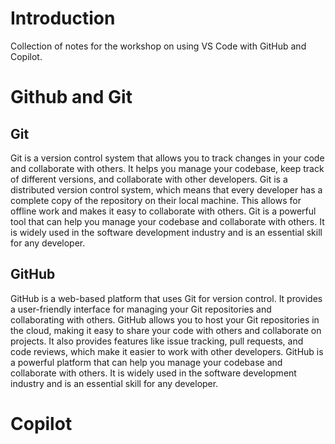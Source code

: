 # Introduction

Collection of notes for the workshop on using VS Code with GitHub and Copilot.

# Github and Git

## Git

Git is a version control system that allows you to track changes in your code and collaborate with others. It helps you manage your codebase, keep track of different versions, and collaborate with other developers.
Git is a distributed version control system, which means that every developer has a complete copy of the repository on their local machine. This allows for offline work and makes it easy to collaborate with others.
Git is a powerful tool that can help you manage your codebase and collaborate with others. It is widely used in the software development industry and is an essential skill for any developer.

## GitHub

GitHub is a web-based platform that uses Git for version control. It provides a user-friendly interface for managing your Git repositories and collaborating with others.
GitHub allows you to host your Git repositories in the cloud, making it easy to share your code with others and collaborate on projects. It also provides features like issue tracking, pull requests, and code reviews, which make it easier to work with other developers.
GitHub is a powerful platform that can help you manage your codebase and collaborate with others. It is widely used in the software development industry and is an essential skill for any developer.


# Copilot

